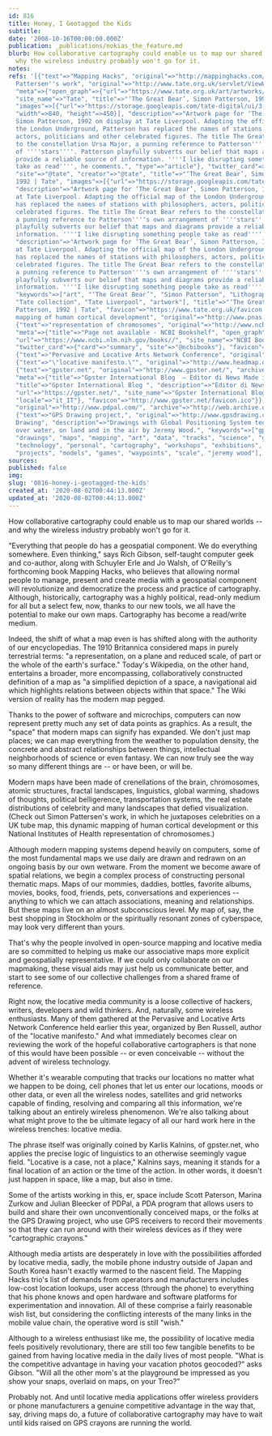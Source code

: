 ```yaml
---
id: 816
title: Honey, I Geotagged the Kids
subtitle: 
date: '2008-10-16T00:00:00.000Z'
publication: _publications/nokias_the_feature.md
blurb: How collaborative cartography could enable us to map our shared worlds -- and
  why the wireless industry probably won't go for it.
notes: 
refs: '[{"text"=>"Mapping Hacks", "original"=>"http://mappinghacks.com/"}, {"text"=>"Simon
  Pattersen''s work", "original"=>"http://www.tate.org.uk/servlet/ViewWork?cgroupid=999999961&workid=21700",
  "meta"=>{"open_graph"=>{"url"=>"https://www.tate.org.uk/art/artworks/patterson-the-great-bear-p77880",
  "site_name"=>"Tate", "title"=>"‘The Great Bear’, Simon Patterson, 1992 | Tate",
  "images"=>[{"url"=>"https://storage.googleapis.com/tate-digital/ui/3.26.0-compressed/tate_social_logo.png",
  "width"=>840, "height"=>450}], "description"=>"Artwork page for ‘The Great Bear’,
  Simon Patterson, 1992 on display at Tate Liverpool. Adapting the official map of
  the London Underground, Patterson has replaced the names of stations with philosophers,
  actors, politicians and other celebrated figures. The title The Great Bear refers
  to the constellation Ursa Major, a punning reference to Patterson''''s own arrangement
  of ''''stars''''. Patterson playfully subverts our belief that maps and diagrams
  provide a reliable source of information. ''''I like disrupting something people
  take as read'''', he comments.", "type"=>"article"}, "twitter_card"=>{"card"=>"summary",
  "site"=>"@tate", "creator"=>"@tate", "title"=>"‘The Great Bear’, Simon Patterson,
  1992 | Tate", "images"=>[{"url"=>"https://storage.googleapis.com/tate-digital/ui/3.26.0-compressed/tate_social_logo.png"}],
  "description"=>"Artwork page for ‘The Great Bear’, Simon Patterson, 1992 on display
  at Tate Liverpool. Adapting the official map of the London Underground, Patterson
  has replaced the names of stations with philosophers, actors, politicians and other
  celebrated figures. The title The Great Bear refers to the constellation Ursa Major,
  a punning reference to Patterson''''s own arrangement of ''''stars''''. Patterson
  playfully subverts our belief that maps and diagrams provide a reliable source of
  information. ''''I like disrupting something people take as read'''', he comments."},
  "description"=>"Artwork page for ‘The Great Bear’, Simon Patterson, 1992 on display
  at Tate Liverpool. Adapting the official map of the London Underground, Patterson
  has replaced the names of stations with philosophers, actors, politicians and other
  celebrated figures. The title The Great Bear refers to the constellation Ursa Major,
  a punning reference to Patterson''''s own arrangement of ''''stars''''. Patterson
  playfully subverts our belief that maps and diagrams provide a reliable source of
  information. ''''I like disrupting something people take as read'''', he comments.",
  "keywords"=>["art", "‘The Great Bear’", "Simon Patterson", "Lithograph on paper",
  "Tate collection", "Tate Liverpool", "artwork"], "title"=>"‘The Great Bear’, Simon
  Patterson, 1992 | Tate", "favicon"=>"https://www.tate.org.uk/favicon.ico"}}, {"text"=>"dynamic
  mapping of human cortical development", "original"=>"http://www.pnas.org/cgi/reprint/101/21/8174"},
  {"text"=>"representation of chromosomes", "original"=>"http://www.ncbi.nlm.nih.gov/books/bv.fcgi?call=bv.View..ShowSection&rid=gnd.chapter.272",
  "meta"=>{"title"=>"Page not available - NCBI Bookshelf", "open_graph"=>{"type"=>"book",
  "url"=>"https://www.ncbi.nlm.nih.gov/books//", "site_name"=>"NCBI Bookshelf", "images"=>[{"url"=>"https://www.ncbi.nlm.nih.gov/corehtml/pmc/pmcgifs/bookshelf/thumbs/th--lrg.png"}]},
  "twitter_card"=>{"card"=>"summary", "site"=>"@ncbibooks"}, "favicon"=>"http://www.ncbi.nlm.nih.gov/favicon.ico"}},
  {"text"=>"Pervasive and Locative Arts Network Conference", "original"=>"http://www.open-plan.org/"},
  {"text"=>"\"locative manifesto.\"", "original"=>"http://www.headmap.org/", "archive"=>"http://web.archive.org/web/20141217050502/http://headmap.org/"},
  {"text"=>"gpster.net", "original"=>"http://www.gpster.net/", "archive"=>"http://web.archive.org/web/20180419131128/http://www.gpster.net/",
  "meta"=>{"title"=>"Gpster International Blog  – Editor di News Made in Italy", "open_graph"=>{"type"=>"website",
  "title"=>"Gpster International Blog ", "description"=>"Editor di News Made in Italy",
  "url"=>"https://gpster.net/", "site_name"=>"Gpster International Blog ", "images"=>[{"url"=>"https://s0.wp.com/i/blank.jpg"}],
  "locale"=>"it_IT"}, "favicon"=>"http://www.gpster.net/favicon.ico"}}, {"text"=>"PDPal,",
  "original"=>"http://www.pdpal.com/", "archive"=>"http://web.archive.org/web/20160416054406/http://www.pdpal.com/"},
  {"text"=>"GPS Drawing project,", "original"=>"http://www.gpsdrawing.com/", "meta"=>{"title"=>"GPS
  Drawing", "description"=>"Drawings with Global Positioning System technology made
  over water, on land and in the air by Jeremy Wood.", "keywords"=>["gps", "drawing",
  "drawings", "maps", "mapping", "art", "data", "tracks", "science", "geography",
  "technology", "personal", "cartography", "workshops", "exhibitions", "gallery",
  "projects", "models", "games", "waypoints", "scale", "jeremy wood"], "favicon"=>"http://www.gpsdrawing.com/favicon.ico"}}]'
sources: 
published: false
img: 
slug: '0816-honey-i-geotagged-the-kids'
created_at: '2020-08-02T00:44:13.000Z'
updated_at: '2020-08-02T00:44:13.000Z'
---
```

How collaborative cartography could enable us to map our shared worlds -- and why the wireless industry probably won't go for it.

  
"Everything that people do has a geospatial component. We do everything somewhere. Even thinking," says Rich Gibson, self-taught computer geek and co-author, along with Schuyler Erle and Jo Walsh, of O'Reilly's forthcoming book Mapping Hacks, who believes that allowing normal people to manage, present and create media with a geospatial component will revolutionize and democratize the process and practice of cartography. Although, historically, cartography was a highly political, read-only medium for all but a select few, now, thanks to our new tools, we all have the potential to make our own maps. Cartography has become a read/write medium.

Indeed, the shift of what a map even is has shifted along with the authority of our encyclopedias. The 1910 Britannica considered maps in purely terrestrial terms: "a representation, on a plane and reduced scale, of part or the whole of the earth's surface." Today's Wikipedia, on the other hand, entertains a broader, more encompassing, collaboratively constructed definition of a map as "a simplified depiction of a space, a navigational aid which highlights relations between objects within that space." The Wiki version of reality has the modern map pegged.

Thanks to the power of software and microchips, computers can now represent pretty much any set of data points as graphics. As a result, the "space" that modern maps can signify has expanded. We don't just map places; we can map everything from the weather to population density, the concrete and abstract relationships between things, intellectual neighborhoods of science or even fantasy. We can now truly see the way so many different things are -- or have been, or will be.

Modern maps have been made of crenellations of the brain, chromosomes, atomic structures, fractal landscapes, linguistics, global warming, shadows of thoughts, political belligerence, transportation systems, the real estate distributions of celebrity and many landscapes that defied visualization. (Check out Simon Pattersen's work, in which he juxtaposes celebrities on a UK tube map, this dynamic mapping of human cortical development or this National Institutes of Health representation of chromosomes.)

Although modern mapping systems depend heavily on computers, some of the most fundamental maps we use daily are drawn and redrawn on an ongoing basis by our own wetware. From the moment we become aware of spatial relations, we begin a complex process of constructing personal thematic maps. Maps of our mommies, daddies, bottles, favorite albums, movies, books, food, friends, pets, conversations and experiences -- anything to which we can attach associations, meaning and relationships. But these maps live on an almost subconscious level. My map of, say, the best shopping in Stockholm or the spiritually resonant zones of cyberspace, may look very different than yours.

That's why the people involved in open-source mapping and locative media are so committed to helping us make our associative maps more explicit and geospatially representative. If we could only collaborate on our mapmaking, these visual aids may just help us communicate better, and start to see some of our collective challenges from a shared frame of reference.

Right now, the locative media community is a loose collective of hackers, writers, developers and wild thinkers. And, naturally, some wireless enthusiasts. Many of them gathered at the Pervasive and Locative Arts Network Conference held earlier this year, organized by Ben Russell, author of the "locative manifesto." And what immediately becomes clear on reviewing the work of the hopeful collaborative cartographers is that none of this would have been possible -- or even conceivable -- without the advent of wireless technology.

Whether it's wearable computing that tracks our locations no matter what we happen to be doing, cell phones that let us enter our locations, moods or other data, or even all the wireless nodes, satellites and grid networks capable of finding, resolving and comparing all this information, we're talking about an entirely wireless phenomenon. We're also talking about what might prove to the be ultimate legacy of all our hard work here in the wireless trenches: locative media.

The phrase itself was originally coined by Karlis Kalnins, of gpster.net, who applies the precise logic of linguistics to an otherwise seemingly vague field. "Locative is a case, not a place," Kalnins says, meaning it stands for a final location of an action or the time of the action. In other words, it doesn't just happen in space, like a map, but also in time.

Some of the artists working in this, er, space include Scott Paterson, Marina Zurkow and Julian Bleecker of PDPal, a PDA program that allows users to build and share their own unconventionally conceived maps, or the folks at the GPS Drawing project, who use GPS receivers to record their movements so that they can run around with their wireless devices as if they were "cartographic crayons."

Although media artists are desperately in love with the possibilities afforded by locative media, sadly, the mobile phone industry outside of Japan and South Korea hasn't exactly warmed to the nascent field. The Mapping Hacks trio's list of demands from operators and manufacturers includes low-cost location lookups, user access (through the phone) to everything that his phone knows and open hardware and software platforms for experimentation and innovation. All of these comprise a fairly reasonable wish list, but considering the conflicting interests of the many links in the mobile value chain, the operative word is still "wish."

Although to a wireless enthusiast like me, the possibility of locative media feels positively revolutionary, there are still too few tangible benefits to be gained from having locative media in the daily lives of most people. "What is the competitive advantage in having your vacation photos geocoded?" asks Gibson. "Will all the other mom's at the playground be impressed as you show your snaps, overlaid on maps, on your Treo?"

Probably not. And until locative media applications offer wireless providers or phone manufacturers a genuine competitive advantage in the way that, say, driving maps do, a future of collaborative cartography may have to wait until kids raised on GPS crayons are running the world.
